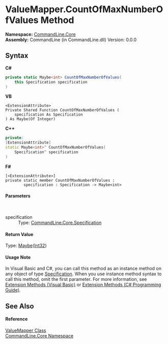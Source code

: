# ValueMapper.CountOfMaxNumberOfValues Method 
 

**Namespace:**&nbsp;<a href="N_CommandLine_Core">CommandLine.Core</a><br />**Assembly:**&nbsp;CommandLine (in CommandLine.dll) Version: 0.0.0

## Syntax

**C#**<br />
``` C#
private static Maybe<int> CountOfMaxNumberOfValues(
	this Specification specification
)
```

**VB**<br />
``` VB
<ExtensionAttribute>
Private Shared Function CountOfMaxNumberOfValues ( 
	specification As Specification
) As Maybe(Of Integer)
```

**C++**<br />
``` C++
private:
[ExtensionAttribute]
static Maybe<int>^ CountOfMaxNumberOfValues(
	Specification^ specification
)
```

**F#**<br />
``` F#
[<ExtensionAttribute>]
private static member CountOfMaxNumberOfValues : 
        specification : Specification -> Maybe<int> 

```


#### Parameters
&nbsp;<dl><dt>specification</dt><dd>Type: <a href="T_CommandLine_Core_Specification">CommandLine.Core.Specification</a><br /></dd></dl>

#### Return Value
Type: <a href="T_CSharpx_Maybe_1">Maybe</a>(<a href="https://docs.microsoft.com/dotnet/api/system.int32" target="_blank">Int32</a>)

#### Usage Note
In Visual Basic and C#, you can call this method as an instance method on any object of type <a href="T_CommandLine_Core_Specification">Specification</a>. When you use instance method syntax to call this method, omit the first parameter. For more information, see <a href="https://docs.microsoft.com/dotnet/visual-basic/programming-guide/language-features/procedures/extension-methods">Extension Methods (Visual Basic)</a> or <a href="https://docs.microsoft.com/dotnet/csharp/programming-guide/classes-and-structs/extension-methods">Extension Methods (C# Programming Guide)</a>.

## See Also


#### Reference
<a href="T_CommandLine_Core_ValueMapper">ValueMapper Class</a><br /><a href="N_CommandLine_Core">CommandLine.Core Namespace</a><br />